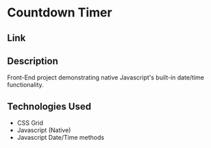 # Countdown Timer

## Link

## Description

Front-End project demonstrating native Javascript's built-in date/time functionality.

## Technologies Used

* CSS Grid
* Javascript (Native)
* Javascript Date/Time methods